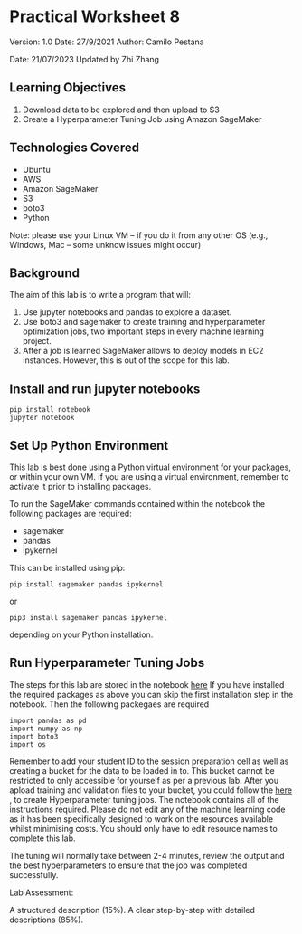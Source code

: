 # Practical Worksheet 8

Version: 1.0 Date: 27/9/2021 Author: Camilo Pestana

Date: 21/07/2023 Updated by Zhi Zhang

## Learning Objectives

1. Download data to be explored and then upload to S3
2. Create a Hyperparameter Tuning Job using Amazon SageMaker

## Technologies Covered

* Ubuntu
* AWS
* Amazon SageMaker
* S3
* boto3
* Python

Note: please use your Linux VM – if you do it from any other OS (e.g., Windows, Mac – some unknow issues might occur)

## Background

The aim of this lab is to write a program that will:

1. Use jupyter notebooks and pandas to explore a dataset.
2. Use boto3 and sagemaker to create training and hyperparameter optimization jobs, two important steps in every machine learning project.
3. After a job is learned SageMaker allows to deploy models in EC2 instances. However, this is out of the scope for this lab.
## Install and run jupyter notebooks
```
pip install notebook
jupyter notebook
```

## Set Up Python Environment

This lab is best done using a Python virtual environment for your packages, or within your own VM. If you are using a virtual environment, remember to activate it prior to installing packages.

To run the SageMaker commands contained within the notebook the following packages are required:
- sagemaker
- pandas
- ipykernel

This can be installed using pip:
```
pip install sagemaker pandas ipykernel
```
or
```
pip3 install sagemaker pandas ipykernel
```
depending on your Python installation.

## Run Hyperparameter Tuning Jobs

The steps for this lab are stored in the notebook [here](https://github.com/uwacsp/cits5503/blob/master/Labs/src/LabAI.ipynb)
If you have installed the required packages as above you can skip the first installation step in the notebook. Then the following packegaes are required 
```
import pandas as pd
import numpy as np
import boto3
import os
```

Remember to add your student ID to the session preparation cell as well as creating a bucket for the data to be loaded in to. This bucket cannot be restricted to only accessible for yourself as per a previous lab.
After you apload training and validation files to your bucket, you could follow the [here](https://docs.aws.amazon.com/en_kr/sagemaker/latest/dg/automatic-model-tuning-ex-tuning-job.html) , to create Hyperparameter tuning jobs. 
The notebook contains all of the instructions required. Please do not edit any of the machine learning code as it has been specifically designed to work on the resources available whilst minimising costs. You should only have to edit resource names to complete this lab.

The tuning will normally take between 2-4 minutes, review the output and the best hyperparameters to ensure that the job was completed successfully.


Lab Assessment:

A structured description (15%). A clear step-by-step with detailed descriptions (85%). 










